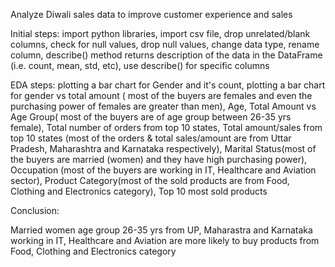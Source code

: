 Analyze Diwali sales data to improve customer experience and sales

Initial steps:
import python libraries,
import csv file,
drop unrelated/blank columns,
check for null values,
drop null values,
change data type,
rename column,
describe() method returns description of the data in the DataFrame (i.e. count, mean, std, etc),
use describe() for specific columns

EDA steps:
plotting a bar chart for Gender and it's count,
plotting a bar chart for gender vs total amount ( most of the buyers are females and even the purchasing power of females are greater than men),
Age,
Total Amount vs Age Group( most of the buyers are of age group between 26-35 yrs female),
Total number of orders from top 10 states,
Total amount/sales from top 10 states (most of the orders & total sales/amount are from Uttar Pradesh, Maharashtra and Karnataka respectively),
Marital Status(most of the buyers are married (women) and they have high purchasing power),
Occupation (most of the buyers are working in IT, Healthcare and Aviation sector),
Product Category(most of the sold products are from Food, Clothing and Electronics category),
Top 10 most sold products 

Conclusion:

Married women age group 26-35 yrs from UP, Maharastra and Karnataka working in IT, Healthcare and Aviation are more likely to buy products from Food, Clothing and Electronics category






